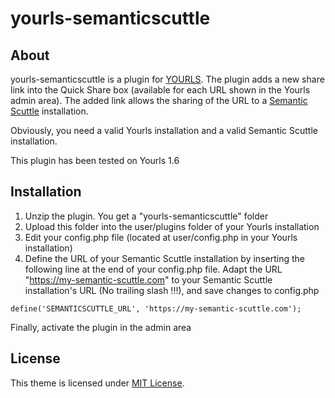 yourls-semanticscuttle
======================

About
------------

yourls-semanticscuttle is a plugin for [YOURLS](http://yourls.org/). The plugin adds a new share link into the Quick Share box (available for each URL shown in the Yourls admin area).
The added link allows the sharing of the URL to a [Semantic Scuttle](http://semanticscuttle.sourceforge.net/) installation.

Obviously, you need a valid Yourls installation and a valid Semantic Scuttle installation.

This plugin has been tested on Yourls 1.6

Installation
------------

1. Unzip the plugin. You get a "yourls-semanticscuttle" folder
2. Upload this folder into the user/plugins folder of your Yourls installation
3. Edit your config.php file (located at user/config.php in your Yourls installation)
4. Define the URL of your Semantic Scuttle installation by inserting the following line at the end of your config.php file. Adapt the URL "https://my-semantic-scuttle.com" to your Semantic Scuttle installation's URL (No trailing slash !!!), and save changes to config.php

```
define('SEMANTICSCUTTLE_URL', 'https://my-semantic-scuttle.com');
```

Finally, activate the plugin in the admin area



License
------------

This theme is licensed under [MIT License](https://github.com/jonrandoem/yourls-semanticscuttle/blob/master/LICENSE).